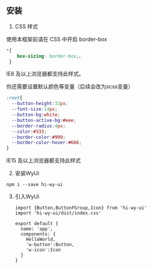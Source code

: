 ## 安装
1. CSS 样式

使用本框架前请在 CSS 中开启 border-box

```scss
*{
	box-sizing: border-box;、
 }
```

IE8 及以上浏览器都支持此样式。

你还需要设置默认颜色等变量（后续会改为scss变量）

```scss
:root{
  --button-height:32px;
  --font-size:14px;
  --button-bg:white;
  --button-active-bg:#eee;
  --border-radius:4px;
  --color:#333;
  --border-color:#999;
  --border-color-hover:#666;
}
```

IE15 及以上浏览器都支持此样式

2. 安装WyUi

```
npm i --save hi-wy-ui
```

3. 引入WyUi

   ```
   import {Button,ButtonFGroup,Icon} from 'hi-wy-ui'
   import 'hi-wy-ui/dist/index.css'
   
   export default {
     name: 'app',
     components: {
       HelloWorld,
       'w-button':Button,
       'w-icon':Icon
     }
   }
   ```

   